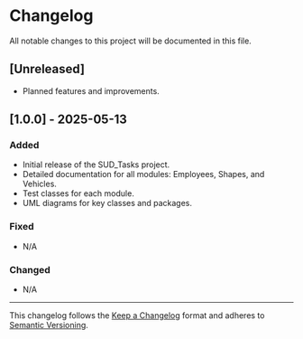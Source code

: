 # Changelog

All notable changes to this project will be documented in this file.

## [Unreleased]
- Planned features and improvements.

## [1.0.0] - 2025-05-13
### Added
- Initial release of the SUD_Tasks project.
- Detailed documentation for all modules: Employees, Shapes, and Vehicles.
- Test classes for each module.
- UML diagrams for key classes and packages.

### Fixed
- N/A

### Changed
- N/A

---

This changelog follows the [Keep a Changelog](https://keepachangelog.com/) format and adheres to [Semantic Versioning](https://semver.org/).
